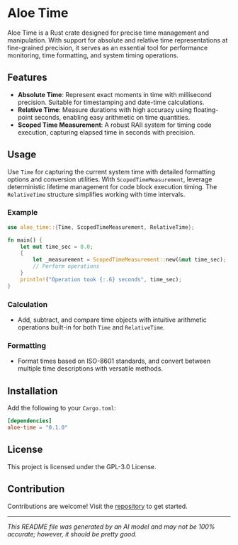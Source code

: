 # Aloe Time

Aloe Time is a Rust crate designed for precise time management and manipulation. With support for absolute and relative time representations at fine-grained precision, it serves as an essential tool for performance monitoring, time formatting, and system timing operations.

## Features

- **Absolute Time**: Represent exact moments in time with millisecond precision. Suitable for timestamping and date-time calculations.
- **Relative Time**: Measure durations with high accuracy using floating-point seconds, enabling easy arithmetic on time quantities.
- **Scoped Time Measurement**: A robust RAII system for timing code execution, capturing elapsed time in seconds with precision.

## Usage

Use `Time` for capturing the current system time with detailed formatting options and conversion utilities. With `ScopedTimeMeasurement`, leverage deterministic lifetime management for code block execution timing. The `RelativeTime` structure simplifies working with time intervals.

### Example

```rust
use aloe_time::{Time, ScopedTimeMeasurement, RelativeTime};

fn main() {
    let mut time_sec = 0.0;
    {
        let _measurement = ScopedTimeMeasurement::new(&mut time_sec);
        // Perform operations
    }
    println!("Operation took {:.6} seconds", time_sec);
}
```

### Calculation

- Add, subtract, and compare time objects with intuitive arithmetic operations built-in for both `Time` and `RelativeTime`.

### Formatting

- Format times based on ISO-8601 standards, and convert between multiple time descriptions with versatile methods.

## Installation

Add the following to your `Cargo.toml`:

```toml
[dependencies]
aloe-time = "0.1.0"
```

## License

This project is licensed under the GPL-3.0 License.

## Contribution

Contributions are welcome! Visit the [repository](https://github.com/klebs6/aloe-rs) to get started.

---

*This README file was generated by an AI model and may not be 100% accurate; however, it should be pretty good.*
